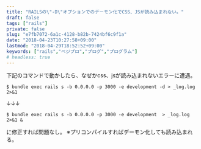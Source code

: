 ```yaml
---
title: "RAILSの\"-D\"オプションでのデーモン化でCSS、JSが読み込まれない。"
draft: false
tags: ["rails"]
private: false
slug: "e7fb7072-6a1c-4128-b82b-7424bf6c9f1a"
date: "2018-04-23T10:27:58+09:00"
lastmod: "2018-04-29T18:52:52+09:00"
keywords: ["rails","ベジプロ","プログ","プログラム"]
# headless: true
---
```


下記のコマンドで動かしたら、なぜかcss、jsが読み込まれないエラーに遭遇。
```
$ bundle exec rails s -b 0.0.0.0 -p 3000 -e development -d > _log.log 2>&1
```

↓↓↓

```
$ bundle exec rails s -b 0.0.0.0 -p 3000 -e development  > _log.log 2>&1 &
```

に修正すれば問題なし。
※プリコンパイルすればデーモン化しても読み込まれる。

